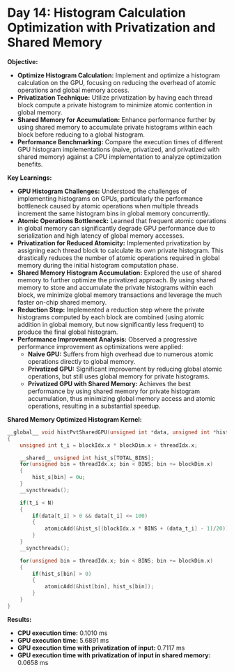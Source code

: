 # Day 14: Histogram Calculation Optimization with Privatization and Shared Memory

**Objective:**
- **Optimize Histogram Calculation:** Implement and optimize a histogram calculation on the GPU, focusing on reducing the overhead of atomic operations and global memory access.
- **Privatization Technique:** Utilize privatization by having each thread block compute a private histogram to minimize atomic contention in global memory.
- **Shared Memory for Accumulation:** Enhance performance further by using shared memory to accumulate private histograms within each block before reducing to a global histogram.
- **Performance Benchmarking:** Compare the execution times of different GPU histogram implementations (naive, privatized, and privatized with shared memory) against a CPU implementation to analyze optimization benefits.

**Key Learnings:**
- **GPU Histogram Challenges:** Understood the challenges of implementing histograms on GPUs, particularly the performance bottleneck caused by atomic operations when multiple threads increment the same histogram bins in global memory concurrently.
- **Atomic Operations Bottleneck:** Learned that frequent atomic operations in global memory can significantly degrade GPU performance due to serialization and high latency of global memory accesses.
- **Privatization for Reduced Atomicity:** Implemented privatization by assigning each thread block to calculate its own private histogram. This drastically reduces the number of atomic operations required in global memory during the initial histogram computation phase.
- **Shared Memory Histogram Accumulation:** Explored the use of shared memory to further optimize the privatized approach. By using shared memory to store and accumulate the private histograms within each block, we minimize global memory transactions and leverage the much faster on-chip shared memory.
- **Reduction Step:** Implemented a reduction step where the private histograms computed by each block are combined (using atomic addition in global memory, but now significantly less frequent) to produce the final global histogram.
- **Performance Improvement Analysis:** Observed a progressive performance improvement as optimizations were applied:
    - **Naive GPU:** Suffers from high overhead due to numerous atomic operations directly to global memory.
    - **Privatized GPU:**  Significant improvement by reducing global atomic operations, but still uses global memory for private histograms.
    - **Privatized GPU with Shared Memory:**  Achieves the best performance by using shared memory for private histogram accumulation, thus minimizing global memory access and atomic operations, resulting in a substantial speedup.

**Shared Memory Optimized Histogram Kernel:**
```c
__global__ void histPvtSharedGPU(unsigned int *data, unsigned int *hist)
{
    unsigned int t_i = blockIdx.x * blockDim.x + threadIdx.x;

    __shared__ unsigned int hist_s[TOTAL_BINS];
    for(unsigned bin = threadIdx.x; bin < BINS; bin += blockDim.x)
    {
        hist_s[bin] = 0u;
    }
    __syncthreads();

    if(t_i < N)
    {
        if(data[t_i] > 0 && data[t_i] <= 100)
        {
            atomicAdd(&hist_s[(blockIdx.x * BINS + (data_t_i] - 1)/20)], 1);
        }
    }
    __syncthreads();

    for(unsigned bin = threadIdx.x; bin < BINS; bin += blockDim.x)
    {
        if(hist_s[bin] > 0)
        {
            atomicAdd(&hist[bin], hist_s[bin]);
        }
    }
}
```

**Results:**
- **CPU execution time:** 0.1010 ms
- **GPU execution time:** 5.6891 ms
- **GPU execution time with privatization of input:** 0.7117 ms
- **GPU execution time with privatization of input in shared memory:** 0.0658 ms